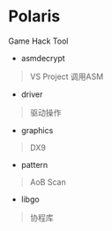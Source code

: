 ﻿# Polaris
Game Hack Tool 

* asmdecrypt
> VS Project 调用ASM 

* driver 
> 驱动操作 

* graphics            
> DX9 

* pattern
> AoB Scan 

* libgo
> 协程库 